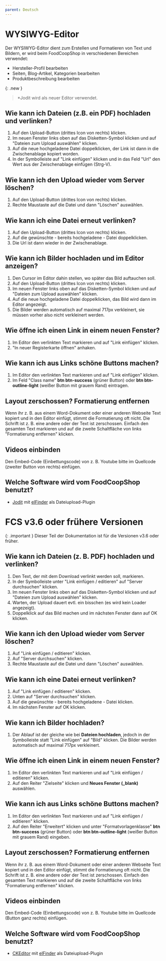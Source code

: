 ```yaml
---
parent: Deutsch
---
```


# WYSIWYG-Editor

Der WYSIWYG-Editor dient zum Erstellen und Formatieren von Text und Bildern, er wird beim FoodCoopShop in verschiedenen Bereichen verwendet:

* Hersteller-Profil bearbeiten
* Seiten, Blog-Artikel, Kategorien bearbeiten
* Produktbeschreibung bearbeiten

{: .new }
> *Jodit wird als neuer Editor verwendet.

## Wie kann ich Dateien (z.B. ein PDF) hochladen und verlinken?
1. Auf den Upload-Button (drittes Icon von rechts) klicken.
2. Im neuen Fenster links oben auf das Disketten-Symbol klicken und auf "Dateien zum Upload auswählen" klicken.
3. Auf die neue hochgeladene Datei doppelklicken, der Link ist dann in die Zwischenablage kopiert worden.
4. In der Symbolleiste auf "Link einfügen" klicken und in das Feld "Url" den Wert aus der Zwischenablage einfügen (Strg-V).

## Wie kann ich den Upload wieder vom Server löschen?
1. Auf den Upload-Button (drittes Icon von rechts) klicken.
2. Rechte Maustaste auf die Datei und dann "Löschen" auswählen.

## Wie kann ich eine Datei erneut verlinken?
1. Auf den Upload-Button (drittes Icon von rechts) klicken.
2. Auf die gewünschte - bereits hochgeladene - Datei doppelklicken.
3. Die Url ist dann wieder in der Zwischenablage.

## Wie kann ich Bilder hochladen und im Editor anzeigen?
1. Den Cursor im Editor dahin stellen, wo später das Bild auftauchen soll.
2. Auf den Upload-Button (drittes Icon von rechts) klicken.
3. Im neuen Fenster links oben auf das Disketten-Symbol klicken und auf "Dateien zum Upload auswählen" klicken.
4. Auf die neue hochgeladene Datei doppelklicken, das Bild wird dann im Editor angezeigt.
5. Die Bilder werden automatisch auf maximal 717px verkleinert, sie müssen vorher also nicht verkleinert werden.

## Wie öffne ich einen Link in einem neuen Fenster?
1. Im Editor den verlinkten Text markieren und auf "Link einfügen" klicken.
2. "In neuer Registerkarte öffnen" anhaken.

## Wie kann ich aus Links schöne Buttons machen?
1. Im Editor den verlinkten Text markieren und auf "Link einfügen" klicken.
2. Im Feld "Class name" **btn btn-success** (grüner Button) oder **btn btn-outline-light** (weißer Button mit grauem Rand) eintragen.

## Layout zerschossen? Formatierung entfernen
Wenn ihr z. B. aus einem Word-Dokument oder einer anderen Webseite Text kopiert und in den Editor einfügt, stimmt die Formatierung oft nicht. Die Schrift ist z. B. eine andere oder der Text ist zerschossen. Einfach den gesamten Text markieren und auf die zweite Schaltfläche von links "Formatierung entfernen" klicken.

## Videos einbinden
Den Embed-Code (Einbettungscode) von z. B. Youtube bitte im Quellcode (zweiter Button von rechts) einfügen.

## Welche Software wird vom FoodCoopShop benutzt?
* [Jodit](https://https://xdsoft.net/jodit) mit [elFinder](https://studio-42.github.io/elFinder/) als Dateiupload-Plugin



# FCS v3.6 oder frühere Versionen

{: .important }
Dieser Teil der Dokumentation ist für die Versionen v3.6 oder früher.

## Wie kann ich Dateien (z. B. PDF) hochladen und verlinken?
1. Den Text, der mit dem Download verlinkt werden soll, markieren.
2. In der Symbolleiste unter "Link einfügen / editieren" auf "Server durchsuchen" klicken.
3. Im neuen Fenster links oben auf das Disketten-Symbol klicken und auf "Dateien zum Upload auswählen" klicken.
4. Warten, der Upload dauert evtl. ein bisschen (es wird kein Loader angezeigt).
5. Doppelklick auf das Bild machen und im nächsten Fenster dann auf OK klicken.

## Wie kann ich den Upload wieder vom Server löschen?
1. Auf "Link einfügen / editieren" klicken.
2. Auf "Server durchsuchen" klicken.
3. Rechte Maustaste auf die Datei und dann "Löschen" auswählen.

## Wie kann ich eine Datei erneut verlinken?
1. Auf "Link einfügen / editieren" klicken.
2. Unten auf "Server durchsuchen" klicken.
3. Auf die gewünschte - bereits hochgeladene - Datei klicken.
4. Im nächsten Fenster auf OK klicken.

## Wie kann ich Bilder hochladen?
1. Der Ablauf ist der gleiche wie bei **Dateien hochladen**, jedoch in der Symbolleiste statt "Link einfügen" auf "Bild" klicken. Die Bilder werden automatisch auf maximal 717px verkleinert.

## Wie öffne ich einen Link in einem neuen Fenster?
1. Im Editor den verlinkten Text markieren und auf "Link einfügen / editieren" klicken.
2. Auf den Reiter "Zielseite" klicken und **Neues Fenster (_blank)** auswählen.

## Wie kann ich aus Links schöne Buttons machen?
1. Im Editor den verlinkten Text markieren und auf "Link einfügen / editieren" klicken.
2. Auf den Reiter "Erweitert" klicken und unter "Formatvorlagenklasse" **btn btn-success** (grüner Button) oder **btn btn-outline-light** (weißer Button mit grauem Rand) eingeben.

## Layout zerschossen? Formatierung entfernen
Wenn ihr z. B. aus einem Word-Dokument oder einer anderen Webseite Text kopiert und in den Editor einfügt, stimmt die Formatierung oft nicht. Die Schrift ist z. B. eine andere oder der Text ist zerschossen. Einfach den gesamten Text markieren und auf die zweite Schaltfläche von links "Formatierung entfernen" klicken.

## Videos einbinden
Den Embed-Code (Einbettungscode) von z. B. Youtube bitte im Quellcode (Button ganz rechts) einfügen.

## Welche Software wird vom FoodCoopShop benutzt?
* [CKEditor](https://ckeditor.com/) mit [elFinder](https://studio-42.github.io/elFinder/) als Dateiupload-Plugin
